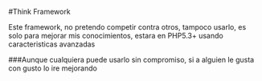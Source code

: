 #Think Framework

Este framework, no pretendo competir contra otros, tampoco usarlo, es solo
para mejorar mis conocimientos, estara en PHP5.3+ usando caracteristicas avanzadas

###Aunque cualquiera puede usarlo sin compromiso, si a alguien le gusta con gusto lo ire mejorando

